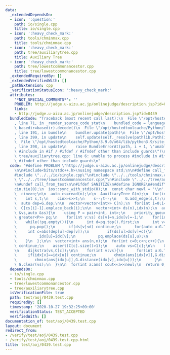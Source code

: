 ```yaml
---
data:
  _extendedDependsOn:
  - icon: ':question:'
    path: io/single.cpp
    title: io/single.cpp
  - icon: ':heavy_check_mark:'
    path: tools/chminmax.cpp
    title: tools/chminmax.cpp
  - icon: ':heavy_check_mark:'
    path: tree/auxiliarytree.cpp
    title: Auxiliary Tree
  - icon: ':heavy_check_mark:'
    path: tree/lowestcommonancestor.cpp
    title: tree/lowestcommonancestor.cpp
  _extendedRequiredBy: []
  _extendedVerifiedWith: []
  _pathExtension: cpp
  _verificationStatusIcon: ':heavy_check_mark:'
  attributes:
    '*NOT_SPECIAL_COMMENTS*': ''
    PROBLEM: http://judge.u-aizu.ac.jp/onlinejudge/description.jsp?id=0439
    links:
    - http://judge.u-aizu.ac.jp/onlinejudge/description.jsp?id=0439
  bundledCode: "Traceback (most recent call last):\n  File \"/opt/hostedtoolcache/Python/3.9.0/x64/lib/python3.9/site-packages/onlinejudge_verify/documentation/build.py\"\
    , line 71, in _render_source_code_stat\n    bundled_code = language.bundle(stat.path,\
    \ basedir=basedir).decode()\n  File \"/opt/hostedtoolcache/Python/3.9.0/x64/lib/python3.9/site-packages/onlinejudge_verify/languages/cplusplus.py\"\
    , line 191, in bundle\n    bundler.update(path)\n  File \"/opt/hostedtoolcache/Python/3.9.0/x64/lib/python3.9/site-packages/onlinejudge_verify/languages/cplusplus_bundle.py\"\
    , line 399, in update\n    self.update(self._resolve(pathlib.Path(included), included_from=path))\n\
    \  File \"/opt/hostedtoolcache/Python/3.9.0/x64/lib/python3.9/site-packages/onlinejudge_verify/languages/cplusplus_bundle.py\"\
    , line 398, in update\n    raise BundleErrorAt(path, i + 1, \"unable to process\
    \ #include in #if / #ifdef / #ifndef other than include guards\")\nonlinejudge_verify.languages.cplusplus_bundle.BundleErrorAt:\
    \ tree/auxiliarytree.cpp: line 6: unable to process #include in #if / #ifdef /\
    \ #ifndef other than include guards\n"
  code: "#define PROBLEM \"http://judge.u-aizu.ac.jp/onlinejudge/description.jsp?id=0439\"\
    \n\n#include<bits/stdc++.h>\nusing namespace std;\n\n#define call_from_test\n\
    #include \"../../io/single.cpp\"\n#include \"../../tools/chminmax.cpp\"\n#include\
    \ \"../../tree/lowestcommonancestor.cpp\"\n#include \"../../tree/auxiliarytree.cpp\"\
    \n#undef call_from_test\n\n#ifdef SANITIZE\n#define IGNORE\n#endif\n\nsigned main(){\n\
    cin.tie(0);\n  ios::sync_with_stdio(0);\n  const char newl = '\\n';\n\n  int n;\n\
    \  cin>>n;\n\n  auto cs=read(n);\n\n  AuxiliaryTree G(n);\n  for(int i=1;i<n;i++){\n\
    \    int s,t;\n    cin>>s>>t;\n    s--;t--;\n    G.add_edge(s,t);\n  }\n  G.build();\n\
    \  auto dep=G.dep;\n\n  vector<vector<int>> C(n);\n  for(int i=0;i<n;i++)\n  \
    \  C[cs[i]-1].emplace_back(i);\n\n  vector<int> ds(n),idx(n);\n  auto dijkstra=[&](auto\
    \ &vs,auto &ss){\n    using P = pair<int, int>;\n    priority_queue<P, vector<P>,\
    \ greater<P>> pq;\n    for(int v:vs) ds[v]=n,idx[v]=-1;\n    for(int s:ss) ds[s]=0,idx[s]=s,pq.emplace(ds[s],s);\n\
    \    while(!pq.empty()){\n      int d=pq.top().first;\n      int v=pq.top().second;\n\
    \      pq.pop();\n      if(ds[v]<d) continue;\n      for(auto u:G.T[v]){\n   \
    \     int c=abs(dep[u]-dep[v]);\n        if(ds[u]>ds[v]+c){\n          ds[u]=ds[v]+c;\n\
    \          idx[u]=idx[v];\n          pq.emplace(ds[u],u);\n        }\n      }\n\
    \    }\n  };\n\n  vector<int> ans(n,n);\n  for(int c=0;c<n;c++){\n    if(C[c].empty())\
    \ continue;\n    assert(C[c].size()>1);\n    auto vs=C[c];\n\n    G.query(vs);\n\
    \n    dijkstra(vs,C[c]);\n\n    for(int v:vs){\n      for(int u:G.T[v]){\n   \
    \     if(idx[v]==idx[u]) continue;\n        chmin(ans[idx[v]],G.distance(idx[v],idx[u]));\n\
    \        chmin(ans[idx[u]],G.distance(idx[v],idx[u]));\n      }\n    }\n\n   \
    \ G.clear(vs);\n  }\n\n  for(int a:ans) cout<<a<<newl;\n  return 0;\n}\n"
  dependsOn:
  - io/single.cpp
  - tools/chminmax.cpp
  - tree/lowestcommonancestor.cpp
  - tree/auxiliarytree.cpp
  isVerificationFile: true
  path: test/aoj/0439.test.cpp
  requiredBy: []
  timestamp: '2020-10-27 19:32:25+09:00'
  verificationStatus: TEST_ACCEPTED
  verifiedWith: []
documentation_of: test/aoj/0439.test.cpp
layout: document
redirect_from:
- /verify/test/aoj/0439.test.cpp
- /verify/test/aoj/0439.test.cpp.html
title: test/aoj/0439.test.cpp
---
```

